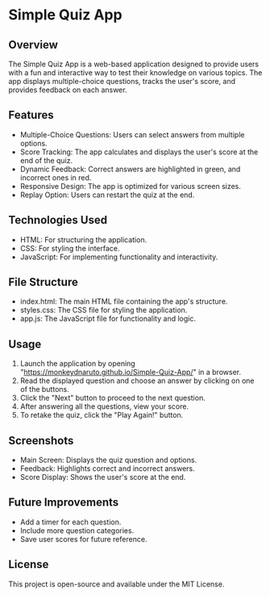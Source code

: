 # Simple Quiz App

## Overview
The Simple Quiz App is a web-based application designed to provide users with a fun and interactive way to test their knowledge on various topics. The app displays multiple-choice questions, tracks the user's score, and provides feedback on each answer.

## Features
- Multiple-Choice Questions: Users can select answers from multiple options.
- Score Tracking: The app calculates and displays the user's score at the end of the quiz.
- Dynamic Feedback: Correct answers are highlighted in green, and incorrect ones in red.
- Responsive Design: The app is optimized for various screen sizes.
- Replay Option: Users can restart the quiz at the end.

## Technologies Used
- HTML: For structuring the application.
- CSS: For styling the interface.
- JavaScript: For implementing functionality and interactivity.

## File Structure
- index.html: The main HTML file containing the app's structure.
- styles.css: The CSS file for styling the application.
- app.js: The JavaScript file for functionality and logic.

## Usage
1. Launch the application by opening "https://monkeydnaruto.github.io/Simple-Quiz-App/" in a browser.
2. Read the displayed question and choose an answer by clicking on one of the buttons.
3. Click the "Next" button to proceed to the next question.
4. After answering all the questions, view your score.
5. To retake the quiz, click the "Play Again!" button.

## Screenshots
- Main Screen: Displays the quiz question and options.
- Feedback: Highlights correct and incorrect answers.
- Score Display: Shows the user's score at the end.

## Future Improvements
- Add a timer for each question.
- Include more question categories.
- Save user scores for future reference.

## License
This project is open-source and available under the MIT License.